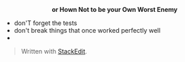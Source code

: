 <center><b>or Hown Not to be your Own Worst Enemy</b></center>

- don'T forget the tests
- don't break things that once worked perfectly well
- 


> Written with [StackEdit](https://stackedit.io/).
<!--stackedit_data:
eyJoaXN0b3J5IjpbNDU3ODY3NDY2LC0xMzU5NjMzMDIxXX0=
-->